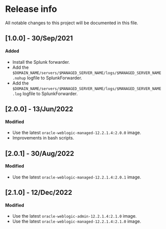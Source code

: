 # Release info

All notable changes to this project will be documented in this file.

## [1.0.0] - 30/Sep/2021
#### Added
* Install the Splunk forwarder.
* Add the `$DOMAIN_NAME/servers/$MANAGED_SERVER_NAME/logs/$MANAGED_SERVER_NAME.nohup` logfile to SplunkForwarder.
* Add the `$DOMAIN_NAME/servers/$MANAGED_SERVER_NAME/logs/$MANAGED_SERVER_NAME.log` logfile to SplunkForwarder.

## [2.0.0] - 13/Jun/2022
#### Modified
* Use the latest `oracle-weblogic-managed-12.2.1.4:2.0.0` image.
* Improvements in bash scripts.

## [2.0.1] - 30/Aug/2022
#### Modified
* Use the latest `oracle-weblogic-managed-12.2.1.4:2.0.1` image.

## [2.1.0] - 12/Dec/2022
#### Modified
* Use the latest `oracle-weblogic-admin-12.2.1.4:2.1.0` image.
* Use the latest `oracle-weblogic-managed-12.2.1.4:2.1.0` image.
